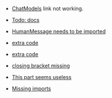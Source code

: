 * [ChatModels](https://python.langchain.com/docs/modules/model_io/prompts/prompt_templates/#:~:text=The%20prompt%20to%20Chat%20Models%20is%20a%20list%20of%20chat%20messages) link not working.

* [Todo: docs](https://python.langchain.com/docs/modules/model_io/prompts/prompt_templates/format_output#:~:text=output%20%3D%20chat_prompt.format(input_language%3D%22English%22%2C%20output_language%3D%22French%22%2C%20text%3D%22I%20love%20programming.%22)%0Aoutput)

* [HumanMessage needs to be imported](https://python.langchain.com/docs/modules/model_io/prompts/prompt_templates/msg_prompt_templates#:~:text=human_message%20%3D-,HumanMessage,-)

* [extra code](https://python.langchain.com/docs/modules/model_io/prompts/prompt_templates/prompts_pipelining#:~:text=from%20langchain.prompts-,/Users/harrisonchase/,-.pyenv/versions/3.9.1)

* [extra code](https://python.langchain.com/docs/modules/model_io/prompts/prompt_templates/prompts_pipelining#:~:text=from%20langchain.schema-,/Users/harrisonchase/,-.pyenv/versions/3.9.1)

* [closing bracket missing](https://python.langchain.com/docs/modules/model_io/prompts/example_selectors/length_based#:~:text=examples%20%3D%20%5B%0A%20%20%20%20%7B%22input%22%3A%20%22happy%22%2C%20%22output%22%3A%20%22sad%22%7D%2C)

* [This part seems useless](https://python.langchain.com/docs/modules/model_io/prompts/example_selectors/ngram_overlap#:~:text=examples%20%3D%20%5B%0A%20%20%20%20%7B%22input%22%3A%20%22happy%22%2C%20%22output%22)

* [Missing imports](https://python.langchain.com/docs/modules/model_io/models/chat/llm_chain#:~:text=You%20can%20use%20the%20existing%20LLMChain%20in%20a%20very%20similar%20way%20to%20before%20%2D%20provide%20a%20prompt%20and%20a%20model.)